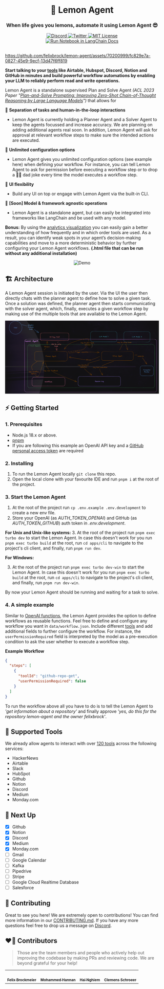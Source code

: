 <div align="center">
  <h1>🍋 Lemon Agent</h1>
  <h3>When life gives you lemons, automate it using Lemon Agent 😎</h3>
  <a href="https://discord.gg/fWU4rDYSxw">
<img alt="Discord" src="https://img.shields.io/badge/Join Discord-x?style=flat&logo=discord&logoColor=white&label&labelColor=gray&color=5865F2">
  </a>
  <a href="https://twitter.com/getlemonai">
    <img alt="Twitter" src="https://img.shields.io/badge/Tweet at us-x?style=flat&logo=twitter&logoColor=white&label&labelColor=gray&color=1DA1F2">
  </a>
  <a href="https://github.com/trpc/trpc/blob/main/LICENSE">
    <img alt="MIT License" src="https://img.shields.io/github/license/felixbrock/lemon-agent?labelColor=gray&color=yellow" />
  </a>
  <br />
    <a href="https://python.langchain.com/docs/integrations/tools/lemon-agent">
    <img alt="Run Notebook in LangChain Docs" src="https://img.shields.io/badge/Run Notebook From LangChain Docs-x?style=for-the-badge&logoColor=white&label&labelColor=gray&color=gray">
  </a>
  <br />
  <br />
</div>

https://github.com/felixbrock/lemon-agent/assets/70200999/fc829e7a-0827-45e9-9ecf-13d47f6ff819

**Start talking to your [tools](#🧩-supported-tools) like Airtable, Hubspot, Discord, Notion and GitHub in minutes and build powerful workflow automations by enabling your LLM to reliably perform read and write operations.**

Lemon Agent is a standalone supervised Plan and Solve Agent _(ACL 2023 Paper "[Plan-and-Solve Prompting: Improving Zero-Shot Chain-of-Thought Reasoning by Large Language Models](https://arxiv.org/abs/2305.04091)")_ that allows for

🤝 **Separation of tasks and human-in-the-loop interactions**

- Lemon Agent is currently holding a Planner Agent and a Solver Agent to keep the agents focussed and increase accuracy. We are planning on adding additional agents real soon. In addition, Lemon Agent will ask for approval at relevant workflow steps to make sure the intended actions are executed.

🌌 **Unlimited configuration options**

- Lemon Agent gives you unlimited configuration options (see example here) when defining your workflow. For instance, you can tell Lemon Agent to ask for permission before executing a workflow step or to drop a 🧔‍♀️ dad joke every time the model executes a workflow step.

👀 **UI flexibility**

- Build any UI on top or engage with Lemon Agent via the built-in CLI.

🎨 **[Soon] Model & framework agnostic operations**

- Lemon Agent is a standalone agent, but can easily be integrated into frameworks like LangChain and be used with any model.

**Bonus:** By using the [analytics visualization](https://github.com/felixbrock/lemon-agent/blob/main/apps/analytics/README.md) you can easily gain a better understanding of how frequently and in which order tools are used. As a result, you can identify weak spots in your agent’s decision-making capabilities and move to a more deterministic behavior by further configuring your Lemon Agent workflows. **(.html file that can be run without any additional installation)**

<div align="center">
<figure>
    <img src="public/heatmap-example.gif" alt="Demo" />
  </figure>
</div>

## 🏗️ Architecture

A Lemon Agent session is initiated by the user. Via the UI the user then directly chats with the planner agent to define how to solve a given task. Once a solution was defined, the planner agent then starts communicating with the solver agent, which, finally, executes a given workflow step by making use of the multiple tools that are available to the Lemon Agent.

![Agent Architecture](public/lemon-agent-architecture.png)

## ⚡️ Getting Started

### 1. Prerequisites

- Node.js 18.x or above.
- [pnpm](https://pnpm.io/installation)
- If you are following this example an OpenAI API key and a [GitHub personal access token](https://pnpm.io/installation) are required

### 2. Installing

1. To run the Lemon Agent locally `git clone` this repo.
2. Open the local clone with your favourite IDE and run `pnpm i` at the root of the project.

### 3. Start the Lemon Agent

1. At the root of the project run `cp .env.example .env.development` to create a new env file.
2. Store your OpenAI (as _AUTH_TOKEN_OPENAI_) and GitHub (as _AUTH_TOKEN_GITHUB_) auth token in _.env.development_.

**For Unix and Unix-like systems:** 3. At the root of the project run `pnpm exec turbo dev` to start the Lemon Agent. In case this doesn't work for you run `pnpm exec turbo build` at the root, run `cd apps/cli` to navigate to the project's cli client, and finally, run `pnpm run dev`.

**For Windows:**

3. At the root of the project run `pnpm exec turbo dev-win` to start the Lemon Agent. In case this doesn't work for you run `pnpm exec turbo build` at the root, run `cd apps/cli` to navigate to the project's cli client, and finally, run `pnpm run dev-win`.

By now your Lemon Agent should be running and waiting for a task to solve.

### 4. A simple example

Similar to [OpenAI functions](https://openai.com/blog/function-calling-and-other-api-updates), the Lemon Agent provides the option to define workflows as reusable functions. Feel free to define and configure any workflow you want in `data/workflow.json`. Include different [tools](https://github.com/felixbrock/lemon-agent/blob/main/docs/tools.md) and add additional fields to further configure the workflow. For instance, the `userPermissionRequired` field is interpreted by the model as a pre-execution condition to ask the user whether to execute a workflow step.

**Example Workflow**

```Json
{
  "steps": [
    {
      "toolId": "github-repo-get",
      "userPermissionRequired": false
    }
  ]
}
```

To run the workflow above all you have to do is to tell the Lemon Agent to _'get information about a repository'_ and finally approve _'yes, do this for the repository lemon-agent and the owner felixbrock'_.

## 🧩 Supported Tools

We already allow agents to interact with over [120 tools](https://github.com/felixbrock/lemon-agent/blob/main/docs/tools.md) across the following services:

- HackerNews
- Airtable
- Slack
- HubSpot
- Github
- Notion
- Discord
- Medium
- Monday.com

## 🩻 Next Up

- [x] Github
- [x] Notion
- [x] Discord
- [x] Medium
- [x] Monday.com
- [ ] Gmail
- [ ] Google Calendar
- [ ] Kafka
- [ ] Pipedrive
- [ ] Stripe
- [ ] Google Cloud Realtime Database
- [ ] Salesforce

## 🦸 Contributing

Great to see you here! We are extremely open to contributions! You can find more information in our [CONTRIBUTING.md](https://github.com/felixbrock/lemon-agent/blob/main/.github/CONTRIBUTING.md). If you have any more questions feel free to drop us a message on <a href="https://discord.gg/bsgzjEpw">Discord</a>.

## ❤️‍🔥 Contributors

> Those are the team members and people who actively help out improving the codebase by making PRs and reviewing code. We are beyond grateful for your help!

<table cellspacing="0" cellpadding="0" style="border:none;">
  <tbody>
    <tr style="border:none;">
      <td align="center" style="border:none;"><a href="https://twitter.com/felixbrockm"><img src="https://avatars.githubusercontent.com/u/70200999?s=100&v=4" width="70px;" alt="" style="border-radius: 50%;"/><br /><sub><b>Felix Brockmeier</b></sub></a></td>
      <td align="center" style="border:none;"><a href="https://www.linkedin.com/in/mohammed-abdus-samad-hannan-3a2687202/"><img src="https://avatars.githubusercontent.com/u/72310364?s=100&v=4" width="70px;" alt="" style="border-radius: 50%;"/><br /><sub><b>Mohammed Hannan</b></sub></a></td>
      <td align="center" style="border:none;"><a href="https://www.linkedin.com/in/haiphunghiem/"><img src="https://avatars.githubusercontent.com/u/16231195?s=100&v=4" width="70px;" alt="" style="border-radius: 50%;"/><br /><sub><b>Hai Nghiem</b></sub></a></td>
      <td align="center" style="border:none;"><a href="https://twitter.com/schroeerclemens"><img src="https://avatars.githubusercontent.com/u/84038864?s=100&v=4" width="70px;" alt="" style="border-radius: 50%;"/><br /><sub><b>Clemens Schroeer</b></sub></a></td>
    </tr>
  </tbody>
</table>
